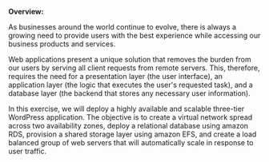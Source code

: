 **Overview:**

As businesses around the world continue to evolve, there is always a
growing need to provide users with the best experience while accessing
our business products and services.

Web applications present a unique solution that removes the burden from
our users by serving all client requests from remote servers. This,
therefore, requires the need for a presentation layer (the user
interface), an application layer (the logic that executes the user\'s
requested task), and a database layer (the backend that stores any
necessary user information).

In this exercise, we will deploy a highly available and scalable three-tier
WordPress application. The objective is to create a virtual network
spread across two availability zones, deploy a relational database using
amazon RDS, provision a shared storage layer using amazon EFS, and
create a load balanced group of web servers that will automatically
scale in response to user traffic.
